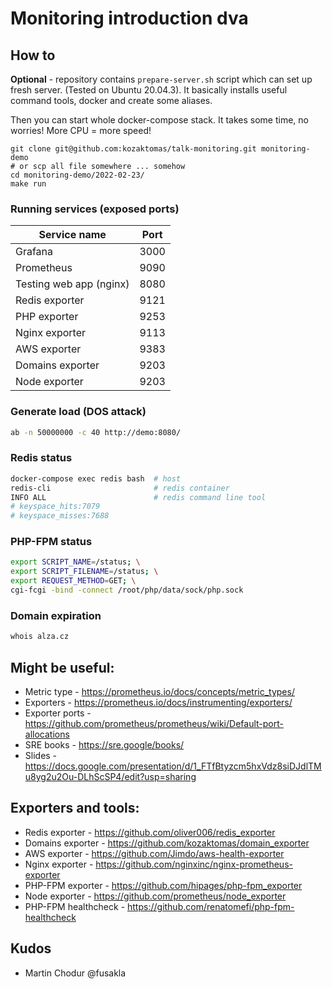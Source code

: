 # Monitoring introduction dva

## How to

**Optional** - repository contains `prepare-server.sh` script which can set up fresh server. (Tested on Ubuntu 20.04.3).
It basically installs useful command tools, docker and create some aliases.

Then you can start whole docker-compose stack. It takes some time, no worries! More CPU = more speed!

```
git clone git@github.com:kozaktomas/talk-monitoring.git monitoring-demo
# or scp all file somewhere ... somehow
cd monitoring-demo/2022-02-23/
make run
```

### Running services (exposed ports)

| Service name            | Port |
|-------------------------|------|
| Grafana                 | 3000 |
| Prometheus              | 9090 |
| Testing web app (nginx) | 8080 |
| Redis exporter          | 9121 |
| PHP exporter            | 9253 |
| Nginx exporter          | 9113 |
| AWS exporter            | 9383 |
| Domains exporter        | 9203 |
| Node exporter           | 9203 |

### Generate load (DOS attack)
```bash
ab -n 50000000 -c 40 http://demo:8080/
````

### Redis status

```bash
docker-compose exec redis bash  # host
redis-cli                       # redis container
INFO ALL                        # redis command line tool
# keyspace_hits:7079
# keyspace_misses:7688
```

### PHP-FPM status

```bash
export SCRIPT_NAME=/status; \
export SCRIPT_FILENAME=/status; \
export REQUEST_METHOD=GET; \
cgi-fcgi -bind -connect /root/php/data/sock/php.sock
```

### Domain expiration
```bash
whois alza.cz
```

## Might be useful:

- Metric type - https://prometheus.io/docs/concepts/metric_types/
- Exporters - https://prometheus.io/docs/instrumenting/exporters/
- Exporter ports - https://github.com/prometheus/prometheus/wiki/Default-port-allocations
- SRE books - https://sre.google/books/
- Slides - https://docs.google.com/presentation/d/1_FTfBtyzcm5hxVdz8siDJdlTMu8yg2u2Ou-DLhScSP4/edit?usp=sharing

## Exporters and tools:

- Redis exporter - https://github.com/oliver006/redis_exporter
- Domains exporter - https://github.com/kozaktomas/domain_exporter
- AWS exporter - https://github.com/Jimdo/aws-health-exporter
- Nginx exporter - https://github.com/nginxinc/nginx-prometheus-exporter
- PHP-FPM exporter - https://github.com/hipages/php-fpm_exporter
- Node exporter - https://github.com/prometheus/node_exporter
- PHP-FPM healthcheck - https://github.com/renatomefi/php-fpm-healthcheck

## Kudos

- Martin Chodur @fusakla
